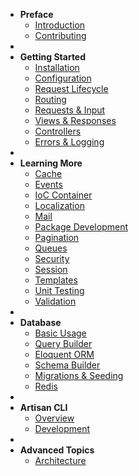 - **Preface**
    - [Introduction](/introduction)
    - [Contributing](/contributing)
- *&nbsp;*
- **Getting Started**
    - [Installation](/home)
    - [Configuration](/configuration)
    - [Request Lifecycle](/lifecycle)
    - [Routing](/routing)
    - [Requests & Input](/requests)
    - [Views & Responses](/responses)
    - [Controllers](/controllers)
    - [Errors & Logging](/errors)
- *&nbsp;*
- **Learning More**
    - [Cache](/cache)
    - [Events](/events)
    - [IoC Container](/ioc)
    - [Localization](/localization)
    - [Mail](/mail)
    - [Package Development](/packages)
    - [Pagination](/pagination)
    - [Queues](#)
    - [Security](/security)
    - [Session](/session)
    - [Templates](/templates)
    - [Unit Testing](/testing)
    - [Validation](/validation)
- *&nbsp;*
- **Database**
    - [Basic Usage](/database)
    - [Query Builder](/queries)
    - [Eloquent ORM](/eloquent)
    - [Schema Builder](/schema)
    - [Migrations & Seeding](/migrations)
    - [Redis](/redis)
- *&nbsp;*
- **Artisan CLI**
    - [Overview](/artisan)
    - [Development](/commands)
- *&nbsp;*
- **Advanced Topics**
    - [Architecture](#)
